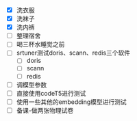 - [x] 洗衣服
- [x] 洗袜子
- [x] 洗内裤
- [ ] 整理宿舍
- [ ] 喝三杯水睡觉之前
- [ ] srtuner测试doris、scann、redis三个软件
	- [ ] doris
	- [ ] scann
	- [ ] redis
- [ ] 调模型参数
- [ ] 直接使用codeT5进行测试
- [ ] 使用一些其他的embedding模型进行测试
- [ ] 备课-做两张物理试卷